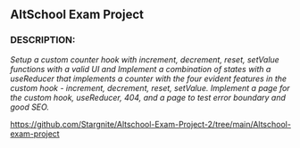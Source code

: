 ## AltSchool Exam Project

### DESCRIPTION:

*Setup a custom counter hook with increment, decrement, reset, setValue functions with a valid UI and Implement a combination of states with a useReducer that implements a counter with the four evident features in the custom hook -  increment, decrement, reset, setValue. Implement a page for the custom hook, useReducer, 404, and a page to test error boundary and good SEO.*

https://github.com/Stargnite/Altschool-Exam-Project-2/tree/main/Altschool-exam-project